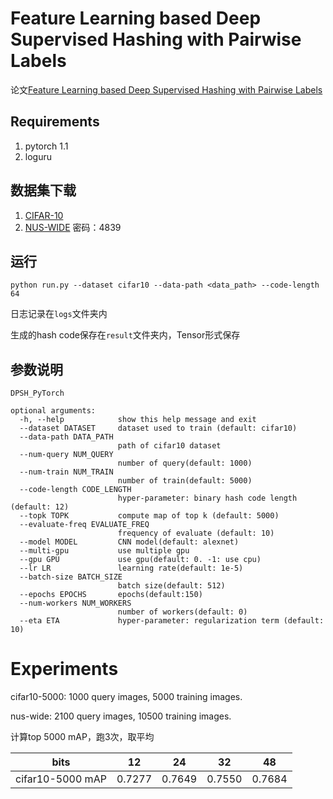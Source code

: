 # Feature Learning based Deep Supervised Hashing with Pairwise Labels

论文[Feature Learning based Deep Supervised Hashing with Pairwise Labels](http://202.119.32.195/cache/1/03/cs.nju.edu.cn/01c07b4c0cb0161455ace83be60f9ffc/IJCAI16_DPSH.pdf)

## Requirements
1. pytorch 1.1
2. loguru

## 数据集下载
1. [CIFAR-10](https://www.cs.toronto.edu/~kriz/cifar.html)
2. [NUS-WIDE](https://pan.baidu.com/s/1S1ZsYCEfbH5eQguHs8yG_w)
密码：4839

## 运行
`python run.py --dataset cifar10 --data-path <data_path> --code-length 64 `

日志记录在`logs`文件夹内

生成的hash code保存在`result`文件夹内，Tensor形式保存

## 参数说明
```
DPSH_PyTorch

optional arguments:
  -h, --help            show this help message and exit
  --dataset DATASET     dataset used to train (default: cifar10)
  --data-path DATA_PATH
                        path of cifar10 dataset
  --num-query NUM_QUERY
                        number of query(default: 1000)
  --num-train NUM_TRAIN
                        number of train(default: 5000)
  --code-length CODE_LENGTH
                        hyper-parameter: binary hash code length (default: 12)
  --topk TOPK           compute map of top k (default: 5000)
  --evaluate-freq EVALUATE_FREQ
                        frequency of evaluate (default: 10)
  --model MODEL         CNN model(default: alexnet)
  --multi-gpu           use multiple gpu
  --gpu GPU             use gpu(default: 0. -1: use cpu)
  --lr LR               learning rate(default: 1e-5)
  --batch-size BATCH_SIZE
                        batch size(default: 512)
  --epochs EPOCHS       epochs(default:150)
  --num-workers NUM_WORKERS
                        number of workers(default: 0)
  --eta ETA             hyper-parameter: regularization term (default: 10)

```

# Experiments
cifar10-5000: 1000 query images, 5000 training images.

nus-wide: 2100 query images, 10500 training images.

计算top 5000 mAP，跑3次，取平均

 bits | 12 | 24 | 32 | 48  
   :-:   |  :-:    |   :-:   |   :-:   |   :-:     
cifar10-5000 mAP | 0.7277 | 0.7649 | 0.7550 | 0.7684
